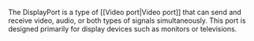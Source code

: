 The DisplayPort is a type of [[Video port|Video port]] that can send and receive video, audio, or both types of signals simultaneously. This port is designed primarily for display devices such as monitors or televisions.